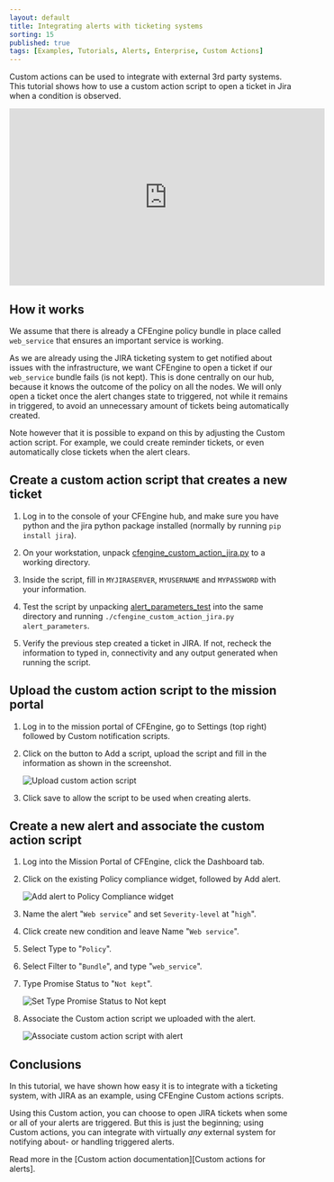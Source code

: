 ```yaml
---
layout: default
title: Integrating alerts with ticketing systems
sorting: 15
published: true
tags: [Examples, Tutorials, Alerts, Enterprise, Custom Actions]
---
```


Custom actions can be used to integrate with external 3rd party systems. This tutorial shows how to use a custom action script to open a ticket in Jira when a condition is observed.

<iframe width="560" height="315" src="https://www.youtube.com/embed/X5zXn1LdqP0" frameborder="0" allowfullscreen></iframe>

## How it works

We assume that there is already a CFEngine policy bundle in place called `web_service` that ensures an important service is working.

As we are already using the JIRA ticketing system to get notified about issues with the infrastructure, we want CFEngine to open a ticket if our `web_service` bundle fails (is not kept). This is done centrally on our hub, because it knows the outcome of the policy on all the nodes. We will only open a ticket once the alert changes state to triggered, not while it remains in triggered, to avoid an unnecessary amount of tickets being automatically created.

Note however that it is possible to expand on this by adjusting the Custom action script. For example, we could create reminder tickets, or even automatically close tickets when the alert clears.

## Create a custom action script that creates a new ticket

1.  Log in to the console of your CFEngine hub, and make sure you have python and the jira python package installed (normally by running `pip install jira`).

2.  On your workstation, unpack [cfengine\_custom\_action\_jira.py](integrating-alerts-with-ticketing-systems_cfengine_custom_action_jira.py.zip) to a working directory.

3.  Inside the script, fill in `MYJIRASERVER`, `MYUSERNAME` and `MYPASSWORD` with your information.

4.  Test the script by unpacking [alert\_parameters\_test](integrating-alerts-with-ticketing-systems_alert_parameters_test.zip) into the same directory and running `./cfengine_custom_action_jira.py alert_parameters`.

5.  Verify the previous step created a ticket in JIRA. If not, recheck the information to typed in, connectivity and any output generated when running the script.

## Upload the custom action script to the mission portal

1. Log in to the mission portal of CFEngine, go to Settings (top right) followed by Custom notification scripts.

2. Click on the button to Add a script, upload the script and fill in the information as shown in the screenshot.

    ![Upload custom action script](integrating-alerts-with-ticketing-systems_custom-action-script-upload-jira.png)

3.  Click save to allow the script to be used when creating alerts.

## Create a new alert and associate the custom action script

1. Log into the Mission Portal of CFEngine, click the Dashboard tab.

2. Click on the existing Policy compliance widget, followed by Add alert.

    ![Add alert to Policy Compliance widget](integrating-alerts-with-ticketing-systems_policy-compliance-add-alert.png)

3. Name the alert "`Web service`" and set `Severity-level` at "`high`".

4. Click create new condition and leave Name "`Web service`".

5. Select Type to "`Policy`".

6. Select Filter to "`Bundle`", and type "`web_service`".

7. Type Promise Status to "`Not kept`".

    ![Set Type Promise Status to Not kept](integrating-alerts-with-ticketing-systems_web-service-condition.png)

8. Associate the Custom action script we uploaded with the alert.

    ![Associate custom action script with alert](integrating-alerts-with-ticketing-systems_custom-action-alert-association-jira.png)

## Conclusions

In this tutorial, we have shown how easy it is to integrate with a ticketing system, with JIRA as an example, using CFEngine Custom actions scripts.

Using this Custom action, you can choose to open JIRA tickets when some or all of your alerts are triggered. But this is just the beginning; using Custom actions, you can integrate with virtually *any* external system for notifying about- or handling triggered alerts.

Read more in the [Custom action documentation][Custom actions for alerts].
